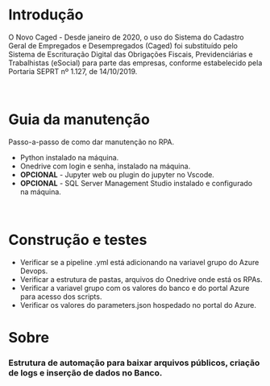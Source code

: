 # Introdução

<p>O Novo Caged - Desde janeiro de 2020, o uso do Sistema do Cadastro Geral de Empregados e Desempregados (Caged) foi substituído pelo Sistema de Escrituração Digital das Obrigações Fiscais, Previdenciárias e Trabalhistas (eSocial) para parte das empresas, conforme estabelecido pela Portaria SEPRT nº 1.127, de 14/10/2019.</p>
<br/>

# Guia da manutenção

<p>Passo-a-passo de como dar manutenção no RPA.</p>
<ul>
    <li>Python instalado na máquina.</li>
    <li>Onedrive com login e senha, instalado na máquina.</li>
    <li><b>OPCIONAL</b> - Jupyter web ou plugin do jupyter no Vscode.</li>
    <li><b>OPCIONAL</b> - SQL Server Management Studio instalado e configurado na máquina.</li>
</ul>
<br/>

# Construção e testes

<ul>
    <li>Verificar se a pipeline .yml está adicionando na variavel grupo do Azure Devops.</li>
    <li>Verificar a estrutura de pastas, arquivos do Onedrive onde está os RPAs.</li>
    <li>Verificar a variavel grupo com os valores do banco e do portal Azure para acesso dos scripts.</li>
    <li>Verificar os valores do parameters.json hospedado no portal do Azure.</li>
</ul>

# Sobre

### Estrutura de automação para baixar arquivos públicos, criação de logs e inserção de dados no Banco.
